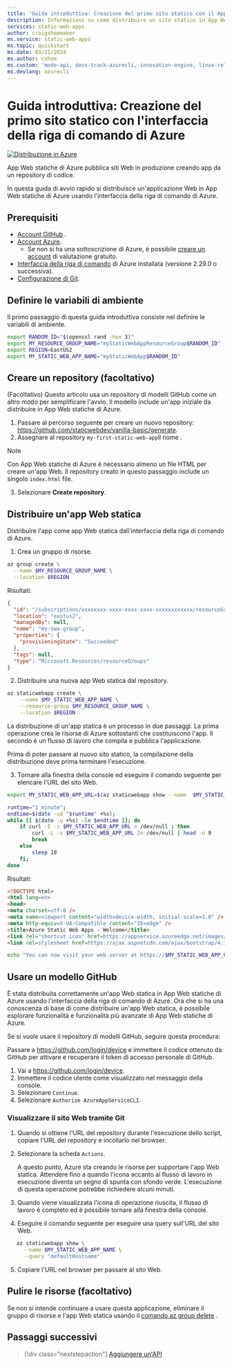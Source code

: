 ```yaml
---
title: 'Guida introduttiva: Creazione del primo sito statico con il App Web statiche di Azure usando l''interfaccia della riga di comando'
description: Informazioni su come distribuire un sito statico in App Web statiche di Azure con l'interfaccia della riga di comando di Azure.
services: static-web-apps
author: craigshoemaker
ms.service: static-web-apps
ms.topic: quickstart
ms.date: 03/21/2024
ms.author: cshoe
ms.custom: 'mode-api, devx-track-azurecli, innovation-engine, linux-related-content'
ms.devlang: azurecli
---
```


# Guida introduttiva: Creazione del primo sito statico con l'interfaccia della riga di comando di Azure

[![Distribuzione in Azure](https://aka.ms/deploytoazurebutton)](https://go.microsoft.com/fwlink/?linkid=2262845)

App Web statiche di Azure pubblica siti Web in produzione creando app da un repository di codice.

In questa guida di avvio rapido si distribuisce un'applicazione Web in App Web statiche di Azure usando l'interfaccia della riga di comando di Azure.

## Prerequisiti

- [Account GitHub](https://github.com) .
- [Account Azure](https://portal.azure.com).
  - Se non si ha una sottoscrizione di Azure, è possibile [creare un account](https://azure.microsoft.com/free) di valutazione gratuito.
- [Interfaccia della riga di comando](/cli/azure/install-azure-cli) di Azure installata (versione 2.29.0 o successiva).
- [Configurazione di Git](https://www.git-scm.com/downloads). 

## Definire le variabili di ambiente

Il primo passaggio di questa guida introduttiva consiste nel definire le variabili di ambiente.

```bash
export RANDOM_ID="$(openssl rand -hex 3)"
export MY_RESOURCE_GROUP_NAME="myStaticWebAppResourceGroup$RANDOM_ID"
export REGION=EastUS2
export MY_STATIC_WEB_APP_NAME="myStaticWebApp$RANDOM_ID"
```

## Creare un repository (facoltativo)

(Facoltativo) Questo articolo usa un repository di modelli GitHub come un altro modo per semplificare l'avvio. Il modello include un'app iniziale da distribuire in App Web statiche di Azure.

1. Passare al percorso seguente per creare un nuovo repository: https://github.com/staticwebdev/vanilla-basic/generate.
2. Assegnare al repository `my-first-static-web-app`il nome .

> [!NOTE]
> Con App Web statiche di Azure è necessario almeno un file HTML per creare un'app Web. Il repository creato in questo passaggio include un singolo `index.html` file.

3. Selezionare **Create repository**.

## Distribuire un'app Web statica

Distribuire l'app come app Web statica dall'interfaccia della riga di comando di Azure.

1. Crea un gruppo di risorse.

```bash
az group create \
  --name $MY_RESOURCE_GROUP_NAME \
  --location $REGION
```

Risultati:
<!-- expected_similarity=0.3 -->
```json
{
  "id": "/subscriptions/xxxxxxxx-xxxx-xxxx-xxxx-xxxxxxxxxxxx/resourceGroups/my-swa-group",
  "location": "eastus2",
  "managedBy": null,
  "name": "my-swa-group",
  "properties": {
    "provisioningState": "Succeeded"
  },
  "tags": null,
  "type": "Microsoft.Resources/resourceGroups"
}
```

2. Distribuire una nuova app Web statica dal repository.

```bash
az staticwebapp create \
    --name $MY_STATIC_WEB_APP_NAME \
    --resource-group $MY_RESOURCE_GROUP_NAME \
    --location $REGION 
```

La distribuzione di un'app statica è un processo in due passaggi. La prima operazione crea le risorse di Azure sottostanti che costituiscono l'app. Il secondo è un flusso di lavoro che compila e pubblica l'applicazione.

Prima di poter passare al nuovo sito statico, la compilazione della distribuzione deve prima terminare l'esecuzione.

3. Tornare alla finestra della console ed eseguire il comando seguente per elencare l'URL del sito Web.

```bash
export MY_STATIC_WEB_APP_URL=$(az staticwebapp show --name  $MY_STATIC_WEB_APP_NAME --resource-group $MY_RESOURCE_GROUP_NAME --query "defaultHostname" -o tsv)
```

```bash
runtime="1 minute";
endtime=$(date -ud "$runtime" +%s);
while [[ $(date -u +%s) -le $endtime ]]; do
    if curl -I -s $MY_STATIC_WEB_APP_URL > /dev/null ; then 
        curl -L -s $MY_STATIC_WEB_APP_URL 2> /dev/null | head -n 9
        break
    else 
        sleep 10
    fi;
done
```

Risultati:
<!-- expected_similarity=0.3 -->
```HTML
<!DOCTYPE html>
<html lang=en>
<head>
<meta charset=utf-8 />
<meta name=viewport content="width=device-width, initial-scale=1.0" />
<meta http-equiv=X-UA-Compatible content="IE=edge" />
<title>Azure Static Web Apps - Welcome</title>
<link rel="shortcut icon" href=https://appservice.azureedge.net/images/static-apps/v3/favicon.svg type=image/x-icon />
<link rel=stylesheet href=https://ajax.aspnetcdn.com/ajax/bootstrap/4.1.1/css/bootstrap.min.css crossorigin=anonymous />
```

```bash
echo "You can now visit your web server at https://$MY_STATIC_WEB_APP_URL"
```

## Usare un modello GitHub

È stata distribuita correttamente un'app Web statica in App Web statiche di Azure usando l'interfaccia della riga di comando di Azure. Ora che si ha una conoscenza di base di come distribuire un'app Web statica, è possibile esplorare funzionalità e funzionalità più avanzate di App Web statiche di Azure.

Se si vuole usare il repository di modelli GitHub, seguire questa procedura:

Passare a https://github.com/login/device e immettere il codice ottenuto da GitHub per attivare e recuperare il token di accesso personale di GitHub.

1. Vai a https://github.com/login/device.
2. Immettere il codice utente come visualizzato nel messaggio della console.
3. Selezionare `Continue`.
4. Selezionare `Authorize AzureAppServiceCLI`.

### Visualizzare il sito Web tramite Git

1. Quando si ottiene l'URL del repository durante l'esecuzione dello script, copiare l'URL del repository e incollarlo nel browser.
2. Selezionare la scheda `Actions`.

   A questo punto, Azure sta creando le risorse per supportare l'app Web statica. Attendere fino a quando l'icona accanto al flusso di lavoro in esecuzione diventa un segno di spunta con sfondo verde. L'esecuzione di questa operazione potrebbe richiedere alcuni minuti.

3. Quando viene visualizzata l'icona di operazione riuscita, il flusso di lavoro è completo ed è possibile tornare alla finestra della console.
4. Eseguire il comando seguente per eseguire una query sull'URL del sito Web.
```bash
   az staticwebapp show \
     --name $MY_STATIC_WEB_APP_NAME \
     --query "defaultHostname"
```
5. Copiare l'URL nel browser per passare al sito Web.

## Pulire le risorse (facoltativo)

Se non si intende continuare a usare questa applicazione, eliminare il gruppo di risorse e l'app Web statica usando il [comando az group delete](/cli/azure/group#az-group-delete) .

## Passaggi successivi

> [!div class="nextstepaction"]
> [Aggiungere un'API](add-api.md)
